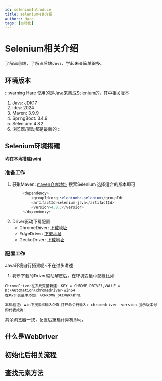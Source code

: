 ```yaml
---
id: seleniumIntroduce
title: selenium相关介绍
authors: Hare
tags: [自动化]
---
```


# Selenium相关介绍
了解点前端，了解点后端Java，学起来会简单很多。

## 环境版本

:::warning
Hare 使用的是Java来集成Selenium的，其中相关版本
1. Java: JDK17
2. idea: 2024
3. Maven: 3.9.9
4. SpringBoot: 3.4.9
5. Selenium: 4.8.2
6. 浏览器/驱动都是最新的
:::

## Selenium环境搭建
**均在本地搭建(win)** 

### 准备工作

1. 获取Maven: [maven仓库地址](http://mvnrepository.com/) 搜索Selenium 选择适合的版本即可

~~~java
        <dependency>
            <groupId>org.seleniumhq.selenium</groupId>
            <artifactId>selenium-java</artifactId>
            <version>4.8.2</version>
        </dependency>
~~~

2. Driver驱动下载配置
   * ChromeDriver: [下载地址](https://googlechromelabs.github.io/chrome-for-testing/)
   * EdgeDriver: [下载地址](https://developer.microsoft.com/en-us/microsoft-edge/tools/webdriver?form=MA13LH)
   * GeckoDriver: [下载地址](https://github.com/mozilla/geckodriver/releases)

### 配置工作
Java环境自行搭建呢~不在过多讲述

1. 将所下载的Driver驱动解压后，在环境变量中配置比如:
~~~
ChromeDriver在系统变量新建: KEY = CHROME_DRIVER,VALUE = D:\Automation\chromedriver-win64
在Path变量中添加: %CHROME_DRIVER%即可。

本机验证: win中搜索框输入CMD 打开命令行输入: chromedriver -version 显示版本号 即代表成功！
~~~
其余浏览器一致，配置后重启计算机即可。

## 什么是WebDriver


## 初始化后相关流程


## 查找元素方法
